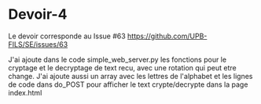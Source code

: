 # Devoir-4

Le devoir corresponde au Issue #63 https://github.com/UPB-FILS/SE/issues/63

J'ai ajoute dans le code simple_web_server.py les fonctions pour le cryptage et le decryptage de text recu, avec une rotation qui peut etre change. J'ai ajoute aussi un array avec les lettres de l'alphabet et les lignes de code dans do_POST pour afficher le text crypte/decrypte dans la page index.html
